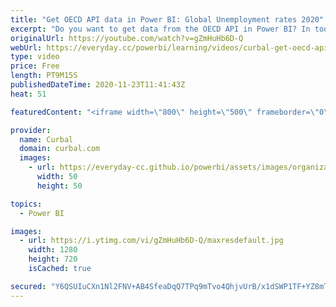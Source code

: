 ```yaml
---
title: "Get OECD API data in Power BI: Global Unemployment rates 2020"
excerpt: "Do you want to get data from the OECD API in Power BI? In today's video I will show you how to do just that!  To get my pbix file, download file number 65 in the community downloads at curbal download center:https://curbal.com/donwload-center  Imke's function: https://community.powerbi.com/t5/Desktop/Get-data-using-API-link-to-OED-data/m-p/242333"
originalUrl: https://youtube.com/watch?v=gZmHuHb6D-Q
webUrl: https://everyday.cc/powerbi/learning/videos/curbal-get-oecd-api-data-in-power-bi-global-unemployment-rates-2020/
type: video
price: Free
length: PT9M15S
publishedDateTime: 2020-11-23T11:41:43Z
heat: 51

featuredContent: "<iframe width=\"800\" height=\"500\" frameborder=\"0\" src=\"https://www.youtube.com/embed/gZmHuHb6D-Q\" allow=\"accelerometer; autoplay; encrypted-media; gyroscope; picture-in-picture\" allowfullscreen></iframe>"

provider:
  name: Curbal
  domain: curbal.com
  images:
    - url: https://everyday-cc.github.io/powerbi/assets/images/organizations/curbal.com-50x50.jpg
      width: 50
      height: 50

topics:
  - Power BI

images:
  - url: https://i.ytimg.com/vi/gZmHuHb6D-Q/maxresdefault.jpg
    width: 1280
    height: 720
    isCached: true

secured: "Y6QSUIuCXn1Nl2FNV+AB4SfeaDqQ7TPq9mTvo4QhjvUrB/x1dSWP1TF+YZ8mTnXtGlE2w5mWEfSy9WjGXzlnNOqgrSTD+Y1ODw8PxeJjdmaEI2lfeGJe4acmcwgSWvJMTzmi2V2RtN9DIczZykKXkN3UcMFQAaMfEPJXQWC0iBwd6YEj7eeiyDrS9obUUR5v2w7oloBDnlSGYCfG2JE7X+eob2Q2TO3yLINAjOG39zkfCajNiVcqht2t2/4lmrQfBi0Xdq3kdqKhsXe5bU7YAnZL7ChMSMT9dxT8KQV8pEvk1//pu5zQCrYxcPMoDNrR9U+l/lx04dJ817XQp1JT/b3VV5QmsozLZLmf8rU9xF+KJbftlpK4Qzi8V9tXg6gjUwwuzpMLPUiTYsmfkfaYIHm9VPEG+3Hyc3FLUdux35M=;dHcAwkJ6yy5nqCxF/Io4JA=="
---
```


